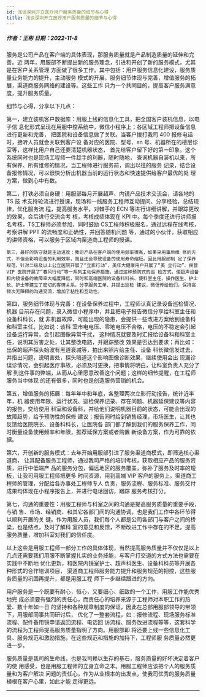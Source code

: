 ```yaml
---
id: 浅谈深圳开立医疗用户服务质量的细节与心得
title: 浅谈深圳开立医疗用户服务质量的细节与心得
---
```

##### 作者：王彬 日期：2022-11-8



服务是公司产品在客户端的具体表现，那服务质量就是产品制造质量的延伸和完善。近 两年，用服部不断提出新的服务理念，引进和开创了新的服务模式，尤其是在客户关系管理 方面做了很多工作。其中包括：用户服务信息化建设，服务质量业务能力的提升，主动服务 模式的开展，服务细节体现与完善，增值服务的拓展，渠道商服务网络的建设等。这些工作 只为一个共同目的，提高客户服务满意度，提升服务质量。

细节与心得，分享以下几点： 

第一，建立装机客户数据库：用服上线的信息化工具，把全国客户装机信息，以电子信 息化形式呈现在用服中控系统中，微信小程序上；各区域工程师把设备信息进行更新和完善， 把医院和设备信息做了关联。当客户拨打我司 400 报修电话时，接听人员就会关联到客户设 备对应的医院、型号、sn 号、机器所在的楼层诊室等，这样比用户自己还要清楚机器状态， 首先给客户留下好的第一印象。这个系统同时也是现场工程师一件趁手的利器，随时随地， 查询机器自装机以来，所有保养、所有维修的情况，当工程师进行服务前，调出以往的服务 记录，结合设备报修情况，可以很快分析出机器当前的运行状态和快速提供给客户最优的处 理方案，做到心中有数。

第二，打铁必须自身硬：用服部每月开展超声、内镜产品技术交流会，请各地的 TS 技 术支持轮流进行授课，现场和一线服务工程师互动提问、分享经验，总结规律，优化服务流 程，提高服务水平，对棘手的 ECN 等进行详细讲解，并跟踪更改的效果，会后进行交流会考 核，考核成绩体现在 KPI 中。每个季度还进行讲师报名考核，TS工程师必须参加，同时鼓励 CS工程师积极报名，通过远程在线考核，考察讲解 PPT 的流畅度和正确性，并回答随机问题 等，通过的小伙伴，获取相应的讲师资格，可以服务于区域内渠道商工程师的授课。

    第三，最好的防守就是主动进攻：我司产品在客户端的使用频率很高，如果采用事后维 修的方式，不但会影响设备的利用效率，而且还会导致设备的使用寿命缩短。因此用服部制 定了保养规范，针对二级及以上公立医院开展了“立影行动”、美年大健康用户开展了“美 立行动”、⺠营 VIP 医院开展了“春⻛行动”等一系列主动保养措施，通过这种预防式的巡 检方式，使超声设备和内镜设备的故障率大幅度降低，同时和高端医院的设备科科⻓、使科室主任、操作医生、护士⻓、护士等建立了密切的客情关系，分享服务工单、并提出巡检 建议，微信传给他们，保持高频次无障碍的沟通交流，增加了粘性和互动性。

第四，服务细节体现与完善：在设备保养过程中，工程师认真记录设备巡检情况、机器 目前存在问题，录入微信小程序中，并且把电子报告微信分享给科室主任和设备科科⻓，就 非机器故障，可能出现的隐患，会提供一些改进方案给到设备科和科室主任。比如说：该科 室市电电压、零地电压不合格，电压的不稳定会引起设备运行异常，会引起图像异常干扰， 这种情况就要及时汇报给设备科和科室主任，说明其厉害之处，让其整改电路，并跟踪整改 效果是否达到要求；再比如：出保的超声探头始波有黑道衰减等，拍出来照片给主任、设备 科⻓微信发过去，并指出问题，说明害处，探头暗道这个影响图像诊断效果，继续使用会出 现漏诊误诊情况，会引起医疗事故，必须及时更换，把事情将明白，让科室负责人充分了解 到这件事的弊端，从而从心里愿意改善这个问题；这样的细节提醒，在工程师服务当中体现 的还有很多，同时也是创造服务营销的机会。

第五，增值服务的拓展：每年年中和年底，各整理两次立影行动报告，统计近半年，机 器使用年限、运行状况、巡检保养记录、存在问题、机器延保建议等内容的报告，交给使用 科室和设备科，并给他们说明机器目前的状态，可能会出现的故障趋势，给予预防性的保修 建议；报告同时给到销售经理，市场医生，让其也反馈给医院院⻓、设备科科⻓，让医院各 部⻔都了解到我们的服务保养工作，同时衡量设备使用频率和年限，推荐延保方案或者购置 新设备方案，作为可靠的依据。

第六，开创新的服务模式：去年开始用服部引进了服务渠道商模式，即筛选核心渠道商， 让其配备服务工程师，通过我司严格的培训考核，获取相应产品的服务资质，进行中低端产 品的服务分包，偏远地区的服务覆盖，弥补了服务及时率的短板，让我司用服工程师把更多 时间资源，用到高端 VIP 客户的服务上。渠道商工程师的管理，分配给各办事处工程师专人 负责，服务流程、服务标准、服务交付成果均体现在小程序报告上，并进行电话回访，跟踪 服务考核打分。

第七，沟通的重要性：用服工程师与科室之间的沟通是提高服务质量的重要手段，与销 售、市场、经销商、和其它各部⻔间的沟通协调，也是我们工作中各环节得以顺利开展的关 键。作为用服人员，我们每个人都是公司各部⻔与客户之间的桥梁，也是结点，及时了解科 室的意⻅和反馈，不断改进工作中存在的不足，提高服务质量，增加科室对我们的信任度。

以上这些是用服工程师一部分工作的具体体现，当然提高服务质量并不仅仅是以上几点还需要我们用服不断掌握扎实的业务技能，与客户打交道的方式方法也需要在实践中不断地 优化更新，和医院内镜室护士、超声科医生、设备科科员等开展各种形式的合作培训项目， 渠道商工程师服务能力提升和服务规范的把控，这些服务质量的巩固再提升，都是用服工程 师下一步继续跟进的方向。

用户服务是一个既要有耐心，恒心，又要细心、细致的一个工作，用服工作能优秀地完 成必须要有强烈的责任心，而责任心的培养来源于工程师对本职工作的热爱、数十年如一日 的坚持和各种规章制度的保证，因此在总部用服部领导的带领下，用服部同事共同研讨后， 优化了一整套流程，如：报修流程、现场服务标准流程、配件备用镜申请返回流程、电话回 访流程、服务改进流程等等，这套科学的流程为工程师提高服务质量指明了方向。用服部即 将还要上线一些信息化工具、服务规范和激励措施，在这些规范和措施的加持下，工程师服 务质量必然更进一步。

服务质量是我司的生命线，也是我司赖以生存的基石，服务质量的好坏决定着客户的使 用感受，也是用服工程师的立身立命之本。用服工程师应该把个人的服务质量和为客户解决 问题的责任心，作为从业根本的出发点，使我司优秀的服务质量植根在客户心里，如此才能 走得更远。

---
